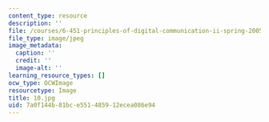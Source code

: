 ```yaml
---
content_type: resource
description: ''
file: /courses/6-451-principles-of-digital-communication-ii-spring-2005/7a0f144b81bce551485912ecea086e94_10.jpg
file_type: image/jpeg
image_metadata:
  caption: ''
  credit: ''
  image-alt: ''
learning_resource_types: []
ocw_type: OCWImage
resourcetype: Image
title: 10.jpg
uid: 7a0f144b-81bc-e551-4859-12ecea086e94
---
```

